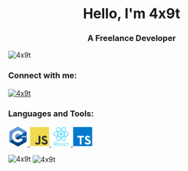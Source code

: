 <h1 align="center">Hello, I'm 4x9t</h1>
<h3 align="center">A Freelance Developer</h3>

<p align="left"> <img src="https://komarev.com/ghpvc/?username=4x9t&label=Profile%20views&color=0e75b6&style=flat" alt="4x9t" /> </p>

<h3 align="left">Connect with me:</h3>
<p align="left">
<a href="https://discord.com/users/496718007125540864" target="blank"><img align="center" src="https://raw.githubusercontent.com/rahuldkjain/github-profile-readme-generator/master/src/images/icons/Social/discord.svg" alt="4x9t" height="30" width="40" /></a>
</p>

<h3 align="left">Languages and Tools:</h3>
<p align="left"> <a href="https://www.w3schools.com/cpp/" target="_blank" rel="noreferrer"> <img src="https://raw.githubusercontent.com/devicons/devicon/master/icons/cplusplus/cplusplus-original.svg" alt="cplusplus" width="40" height="40"/> </a> <a href="https://developer.mozilla.org/en-US/docs/Web/JavaScript" target="_blank" rel="noreferrer"> <img src="https://raw.githubusercontent.com/devicons/devicon/master/icons/javascript/javascript-original.svg" alt="javascript" width="40" height="40"/> </a> <a href="https://reactjs.org/" target="_blank" rel="noreferrer"> <img src="https://raw.githubusercontent.com/devicons/devicon/master/icons/react/react-original-wordmark.svg" alt="react" width="40" height="40"/> </a> <a href="https://www.typescriptlang.org/" target="_blank" rel="noreferrer"> <img src="https://raw.githubusercontent.com/devicons/devicon/master/icons/typescript/typescript-original.svg" alt="typescript" width="40" height="40"/> </a> </p>

<p><img align="left" src="https://github-readme-stats.vercel.app/api/top-langs?username=4x9t&show_icons=true&locale=en&layout=compact" alt="4x9t" /></p>

<p>&nbsp;<img align="center" src="https://github-readme-stats.vercel.app/api?username=4x9t&show_icons=true&locale=en" alt="4x9t" /></p>
